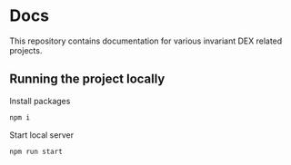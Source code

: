 # Docs
This repository contains documentation for various invariant DEX related projects.

## Running the project locally
Install packages

```bash
npm i
```

Start local server 

```bash
npm run start
```